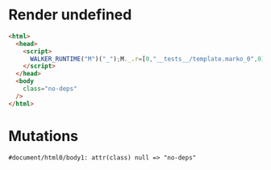 # Render undefined
```html
<html>
  <head>
    <script>
      WALKER_RUNTIME("M")("_");M._.r=[0,"__tests__/template.marko_0",0];M._.w()
    </script>
  </head>
  <body
    class="no-deps"
  />
</html>
```

# Mutations
```
#document/html0/body1: attr(class) null => "no-deps"
```